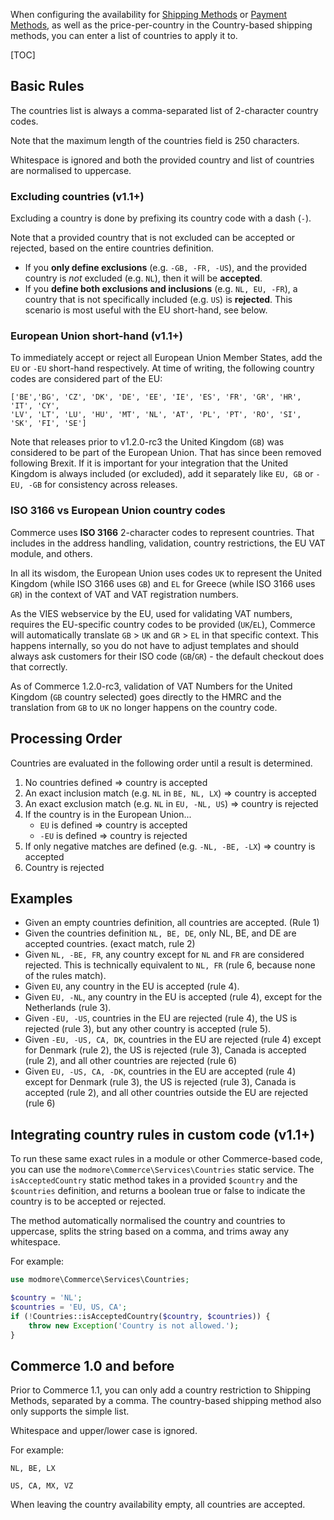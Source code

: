 When configuring the availability for [Shipping Methods](../Shipping_Methods) or [Payment Methods](../Payment_Methods), as well as the price-per-country in the Country-based shipping methods, you can enter a list of countries to apply it to.

[TOC]

## Basic Rules

The countries list is always a comma-separated list of 2-character country codes. 

Note that the maximum length of the countries field is 250 characters.

Whitespace is ignored and both the provided country and list of countries are normalised to uppercase. 

### Excluding countries (v1.1+)

Excluding a country is done by prefixing its country code with a dash (`-`). 

Note that a provided country that is not excluded can be accepted or rejected, based on the entire countries definition.

- If you **only define exclusions** (e.g. `-GB, -FR, -US`), and the provided country is *not* excluded (e.g. `NL`), then it will be **accepted**.
- If you **define both exclusions and inclusions** (e.g. `NL, EU, -FR`), a country that is not specifically included (e.g. `US`) is **rejected**. This scenario is most useful with the EU short-hand, see below. 

### European Union short-hand (v1.1+)

To immediately accept or reject all European Union Member States, add the `EU` or `-EU` short-hand respectively. At time of writing, the following country codes are considered part of the EU: 

```
['BE','BG', 'CZ', 'DK', 'DE', 'EE', 'IE', 'ES', 'FR', 'GR', 'HR', 'IT', 'CY',
'LV', 'LT', 'LU', 'HU', 'MT', 'NL', 'AT', 'PL', 'PT', 'RO', 'SI', 'SK', 'FI', 'SE']
```

Note that releases prior to v1.2.0-rc3 the United Kingdom (`GB`) was considered to be part of the European Union. That has since been removed following Brexit. If it is important for your integration that the United Kingdom is always included (or excluded), add it separately like `EU, GB` or `-EU, -GB` for consistency across releases.

### ISO 3166 vs European Union country codes

Commerce uses **ISO 3166** 2-character codes to represent countries. That includes in the address handling, validation, country restrictions, the EU VAT module, and others.  

In all its wisdom, the European Union uses codes `UK` to represent the United Kingdom (while ISO 3166 uses `GB`) and `EL` for Greece (while ISO 3166 uses `GR`) in the context of VAT and VAT registration numbers. 

As the VIES webservice by the EU, used for validating VAT numbers, requires the EU-specific country codes to be provided (`UK`/`EL`), Commerce will automatically translate `GB` > `UK` and `GR` > `EL` in that specific context. This happens internally, so you do not have to adjust templates and should always ask customers for their ISO code (`GB`/`GR`) - the default checkout does that correctly. 

As of Commerce 1.2.0-rc3, validation of VAT Numbers for the United Kingdom (`GB` country selected) goes directly to the HMRC and the translation from `GB` to `UK` no longer happens on the country code. 

## Processing Order

Countries are evaluated in the following order until a result is determined.

1. No countries defined => country is accepted
2. An exact inclusion match (e.g. `NL` in `BE, NL, LX`) => country is accepted
3. An exact exclusion match (e.g. `NL` in `EU, -NL, US`) => country is rejected
4. If the country is in the European Union... 
   - `EU` is defined => country is accepted
   - `-EU` is defined => country is rejected
5. If only negative matches are defined (e.g. `-NL, -BE, -LX`) => country is accepted
6. Country is rejected

## Examples

- Given an empty countries definition, all countries are accepted. (Rule 1)
- Given the countries definition `NL, BE, DE`, only NL, BE, and DE are accepted countries. (exact match, rule 2)
- Given `NL, -BE, FR`, any country except for `NL` and `FR` are considered rejected. This is technically equivalent to `NL, FR` (rule 6, because none of the rules match).
- Given `EU`, any country in the EU is accepted (rule 4).
- Given `EU, -NL`, any country in the EU is accepted (rule 4), except for the Netherlands (rule 3).
- Given `-EU, -US`, countries in the EU are rejected (rule 4), the US is rejected (rule 3), but any other country is accepted (rule 5). 
- Given `-EU, -US, CA, DK`, countries in the EU are rejected (rule 4) except for Denmark (rule 2), the US is rejected (rule 3), Canada is accepted (rule 2), and all other countries are rejected (rule 6)
- Given `EU, -US, CA, -DK`, countries in the EU are accepted (rule 4) except for Denmark (rule 3), the US is rejected (rule 3), Canada is accepted (rule 2), and all other countries outside the EU are rejected (rule 6)

## Integrating country rules in custom code (v1.1+)

To run these same exact rules in a module or other Commerce-based code, you can use the `modmore\Commerce\Services\Countries` static service. The `isAcceptedCountry` static method takes in a provided `$country` and the `$countries` definition, and returns a boolean true or false to indicate the country is to be accepted or rejected.

The method automatically normalised the country and countries to uppercase, splits the string based on a comma, and trims away any whitespace.

For example:

``` php
use modmore\Commerce\Services\Countries;

$country = 'NL';
$countries = 'EU, US, CA';
if (!Countries::isAcceptedCountry($country, $countries)) {
    throw new Exception('Country is not allowed.');
}
```

## Commerce 1.0 and before

Prior to Commerce 1.1, you can only add a country restriction to Shipping Methods, separated by a comma. The country-based shipping method also only supports the simple list.

Whitespace and upper/lower case is ignored. 

For example:

```
NL, BE, LX
```

```
US, CA, MX, VZ
```

When leaving the country availability empty, all countries are accepted. 
